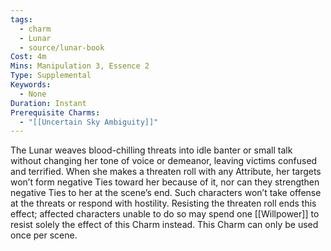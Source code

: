 ```yaml
---
tags:
  - charm
  - Lunar
  - source/lunar-book
Cost: 4m
Mins: Manipulation 3, Essence 2
Type: Supplemental
Keywords:
  - None
Duration: Instant
Prerequisite Charms:
  - "[[Uncertain Sky Ambiguity]]"
---
```

The Lunar weaves blood-chilling threats into idle banter or small talk without changing her tone of voice or demeanor, leaving victims confused and terrified. When she makes a threaten roll with any Attribute, her targets won’t form negative Ties toward her because of it, nor can they strengthen negative Ties to her at the scene’s end. Such characters won’t take offense at the threats or respond with hostility. Resisting the threaten roll ends this effect; affected characters unable to do so may spend one [[Willpower]] to resist solely the effect of this Charm instead. This Charm can only be used once per scene.